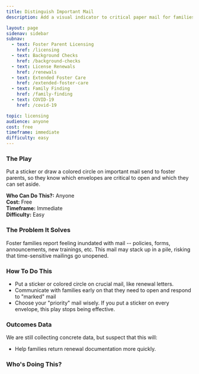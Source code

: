 ```yaml
---
title: Distinguish Important Mail
description: Add a visual indicator to critical paper mail for families to differentiate.

layout: page
sidenav: sidebar
subnav:
  - text: Foster Parent Licensing
    href: /licensing
  - text: Background Checks
    href: /background-checks
  - text: License Renewals
    href: /renewals
  - text: Extended Foster Care
    href: /extended-foster-care
  - text: Family Finding
    href: /family-finding
  - text: COVID-19
    href: /covid-19

topic: licensing
audience: anyone
cost: free
timeframe: immediate
difficulty: easy
---
```



### The Play

Put a sticker or draw a colored circle on important mail send to foster parents, so they know which envelopes are critical to open and which they can set aside.

**Who Can Do This?:**
Anyone<br />
**Cost:**
Free<br />
**Timeframe:**
Immediate<br />
**Difficulty:**
Easy<br />

### The Problem It Solves

Foster families report feeling inundated with mail -- policies, forms, announcements, new trainings, etc. This mail may stack up in a pile, risking that time-sensitive mailings go unopened.

### How To Do This

* Put a sticker or colored circle on crucial mail, like renewal letters.
* Communicate with families early on that they need to open and respond to "marked" mail
* Choose your "priority" mail wisely. If you put a sticker on every envelope, this play stops being effective.


### Outcomes Data

We are still collecting concrete data, but suspect that this will:

* Help families return renewal documentation more quickly.

### Who's Doing This?


